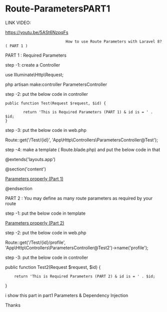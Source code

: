 # Route-ParametersPART1
LINK VIDEO:

https://youtu.be/5ASt6NzpqFs


   
                               How to use Route Parameters with Laravel 8? ( PART 1 )

PART 1 : Required Parameters

step -1: create a Controller

use Illuminate\Http\Request;

php artisan make:controller ParametersController


step -2: put the below code in controller

    public function Test(Request $request, $id) {
       
            return 'This is Required Parameters (PART 1) & id is = ' . $id;
    }


step -3: put the below code in web.php 

Route::get('/Test/{id}', 'App\Http\Controllers\ParametersController@Test');

step -4: make a template ( Route.blade.php) and put the below code in that

@extends('layouts.app')

@section('content')


<a href="/Test/23">
Parameters properly (Part 1)
</a>

@endsection  









PART 2 : You may define as many route parameters as required by your route


step -1: put the below code in template

<a href="{{ route('profile', ['id' => 1, 'photos' => 'yes']) }}">
Parameters properly (Part 2) 
</a> 


step -2: put the below code in web.php

Route::get('/Test/{id}/profile', 'App\Http\Controllers\ParametersController@Test2')->name('profile');

step -3: put the below code in controller

 public function Test2(Request $request, $id) {
       
        return 'This is Required Parameters (PART 2) & id is = ' . $id;
}


i show this part in part1
Parameters & Dependency Injection

Thanks

